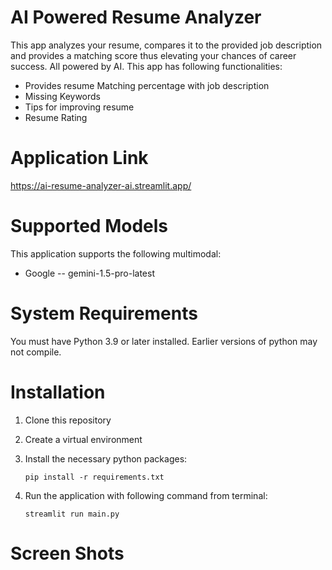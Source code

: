# AI Powered Resume Analyzer
This app analyzes your resume, compares it to the provided job description and provides a matching score thus elevating your chances of career success. All powered by AI. This app has following functionalities:

  - Provides resume Matching percentage with job description
  - Missing Keywords
  - Tips for improving resume
  - Resume Rating

# Application Link
https://ai-resume-analyzer-ai.streamlit.app/

# Supported Models
This application supports the following multimodal:
  - Google -- gemini-1.5-pro-latest
    
# System Requirements
You must have Python 3.9 or later installed. Earlier versions of python may not compile.

# Installation
1.  Clone this repository
2. Create a virtual environment
3. Install the necessary python packages:

   `pip install -r requirements.txt`
5. Run the application with following command from terminal:

   `streamlit run main.py`

# Screen Shots

